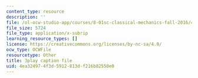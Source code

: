 ```yaml
---
content_type: resource
description: ''
file: /ol-ocw-studio-app/courses/8-01sc-classical-mechanics-fall-2016/4ea324974f3d5912813df216b82550e0_UPnqIKBAMaQ.vtt
file_size: 5724
file_type: application/x-subrip
learning_resource_types: []
license: https://creativecommons.org/licenses/by-nc-sa/4.0/
ocw_type: OCWFile
resourcetype: Other
title: 3play caption file
uid: 4ea32497-4f3d-5912-813d-f216b82550e0
---
```

